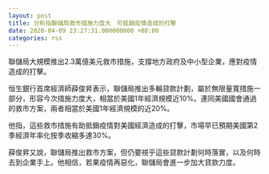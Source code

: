 ```yaml
---
layout: post
title: 分析指聯儲局救市措施力度大　可抵銷疫情造成的打擊
date: 2020-04-09 23:27:31.000000000 +08:00
categories: rss
---
```


聯儲局大規模推出2.3萬億美元救市措施，支撐地方政府及中小型企業，應對疫情造成的打擊。

恒生銀行首席經濟師薛俊昇表示，聯儲局推出多輪貸款計劃，屬於無限量寬措施一部分，形容今次措施力度大，相當於美國1年經濟規模近10%。連同美國國會通過的救市方案，兩者相當於美國1年經濟規模的近20%。

他指，這些救市措施有助抵銷疫情對美國經濟造成的打擊，市場早已預期美國第2季經濟年率化按季收縮多達30%。

薛俊昇又說，聯儲局推出救市方案，但仍要視乎這些貸款計劃何時落實，以及何時去到企業手上。他相信，若果疫情再惡化，聯儲局會進一步加大貸款力度。
